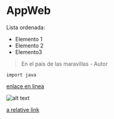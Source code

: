 # AppWeb
Lista ordenada:
- Elemento 1
- Elemento 2
- Elemento3

> En el pais de las maravillas - Autor

`import java`

[enlace en linea](http://www.google.es)

![alt text](https://i.blogs.es/aa1b9a/luna-100mpx/450_1000.jpg)

[a relative link](testpage.md)



